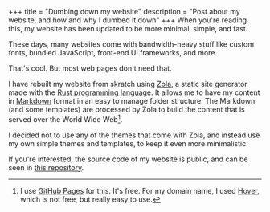 +++
title = "Dumbing down my website"
description = "Post about my website, and how and why I dumbed it down"
+++
When you're reading this, my website has been updated to be more minimal, simple, and fast.

These days, many websites come with bandwidth-heavy stuff like custom fonts, bundled JavaScript, front-end UI frameworks, and more.

That's cool. But most web pages don't need that.

I have rebuilt my website from skratch using [Zola](https://www.getzola.org), a static site generator made with the [Rust programming language](https://www.rust-lang.org).
It allows me to have my content in [Markdown](https://daringfireball.net/projects/markdown/syntax) format in an easy to manage folder structure.
The Markdown (and some templates) are processed by Zola to build the content that is served over the World Wide Web[^1].

I decided not to use any of the themes that come with Zola, and instead use my own simple themes and templates, to keep it even more minimalistic.

If you're interested, the source code of my website is public, and can be seen in [this repository](https://github.com/HanKruiger/hankruiger.github.io).

[^1]: I use [GitHub Pages](https://pages.github.com/) for this. It's free. For my domain name, I used [Hover](https://hover.com/UwXttcIC)[^2], which is not free, but really easy to use.

[^2]: Yes, that's a referral link right there.
